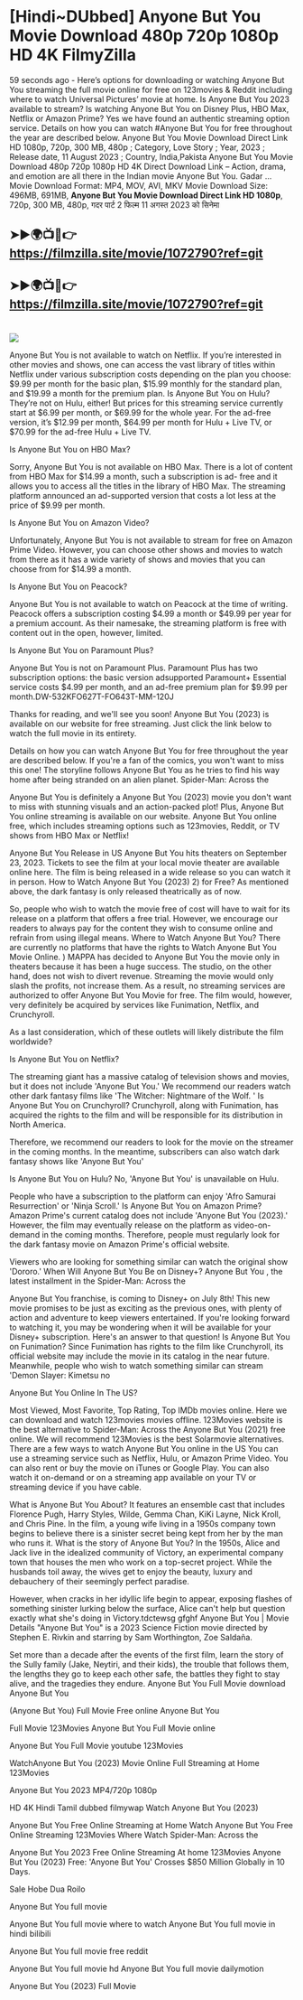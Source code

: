 # [Hindi~DUbbed] Anyone But You Movie Download 480p 720p 1080p HD 4K FilmyZilla


59 seconds ago - Here’s options for downloading or watching Anyone But You streaming the full movie online for free on 123movies & Reddit including where to watch Universal Pictures’ movie at home. Is Anyone But You 2023 available to stream? Is watching Anyone But You on Disney Plus, HBO Max, Netflix or Amazon Prime? Yes we have found an authentic streaming option service. Details on how you can watch #Anyone But You for free throughout the year are described below. Anyone But You Movie Download Direct Link HD 1080p, 720p, 300 MB, 480p ; Category, Love Story ; Year, 2023 ; Release date, 11 August 2023 ; Country, India,Pakista Anyone But You Movie Download 480p 720p 1080p HD 4K Direct Download Link – Action, drama, and emotion are all there in the Indian movie Anyone But You. Gadar ...
Movie Download Format: MP4, MOV, AVI, MKV
Movie Download Size: 496MB, 691MB, **Anyone But You Movie Download Direct Link HD 1080p**, 720p, 300 MB, 480p, गदर पार्ट 2 फिल्म 11 अगस्त 2023 को सिनेमा

## ➤►🌍📺📱👉   https://filmzilla.site/movie/1072790?ref=git

## ➤►🌍📺📱👉   https://filmzilla.site/movie/1072790?ref=git

#

<img src="https://image.tmdb.org/t/p/w780//j9eOeLlTGoHoM8BNUJVNyWmIvCi.jpg" />

Anyone But You is not available to watch on Netflix. If you’re interested in other movies and shows, one can access the vast library of titles within Netflix under various subscription costs depending on the plan you choose: $9.99 per month for the basic plan, $15.99 monthly for the standard plan, and $19.99 a month for the premium plan. Is Anyone But You on Hulu? They’re not on Hulu, either! But prices for this streaming service currently start at $6.99 per month, or $69.99 for the whole year. For the ad-free version, it’s $12.99 per month, $64.99 per month for Hulu + Live TV, or $70.99 for the ad-free Hulu + Live TV.

Is Anyone But You on HBO Max?

Sorry, Anyone But You is not available on HBO Max. There is a lot of content from HBO Max for $14.99 a month, such a subscription is ad- free and it allows you to access all the titles in the library of HBO Max. The streaming platform announced an ad-supported version that costs a lot less at the price of $9.99 per month.

Is Anyone But You on Amazon Video?

Unfortunately, Anyone But You is not available to stream for free on Amazon Prime Video. However, you can choose other shows and movies to watch from there as it has a wide variety of shows and movies that you can choose from for $14.99 a month.

Is Anyone But You on Peacock?

Anyone But You is not available to watch on Peacock at the time of writing. Peacock offers a subscription costing $4.99 a month or $49.99 per year for a premium account. As their namesake, the streaming platform is free with content out in the open, however, limited.

Is Anyone But You on Paramount Plus?

Anyone But You is not on Paramount Plus. Paramount Plus has two subscription options: the basic version adsupported Paramount+ Essential service costs $4.99 per month, and an ad-free premium plan for $9.99 per month.DW-532KFO627T-FO643T-MM-120J

Thanks for reading, and we'll see you soon! Anyone But You (2023) is available on our website for free streaming. Just click the link below to watch the full movie in its entirety.

Details on how you can watch Anyone But You for free throughout the year are described below. If you're a fan of the comics, you won't want to miss this one! The storyline follows Anyone But You as he tries to find his way home after being stranded on an alien planet. Spider-Man: Across the

Anyone But You is definitely a Anyone But You (2023) movie you don't want to miss with stunning visuals and an action-packed plot! Plus, Anyone But You online streaming is available on our website. Anyone But You online free, which includes streaming options such as 123movies, Reddit, or TV shows from HBO Max or Netflix!

Anyone But You Release in US Anyone But You hits theaters on September 23, 2023. Tickets to see the film at your local movie theater are available online here. The film is being released in a wide release so you can watch it in person. How to Watch Anyone But You (2023) 2) for Free? As mentioned above, the dark fantasy is only released theatrically as of now.

So, people who wish to watch the movie free of cost will have to wait for its release on a platform that offers a free trial. However, we encourage our readers to always pay for the content they wish to consume online and refrain from using illegal means. Where to Watch Anyone But You? There are currently no platforms that have the rights to Watch Anyone But You Movie Online. ) MAPPA has decided to Anyone But You the movie only in theaters because it has been a huge success. The studio, on the other hand, does not wish to divert revenue. Streaming the movie would only slash the profits, not increase them. As a result, no streaming services are authorized to offer Anyone But You Movie for free. The film would, however, very definitely be acquired by services like Funimation, Netflix, and Crunchyroll.

As a last consideration, which of these outlets will likely distribute the film worldwide?

Is Anyone But You on Netflix?

The streaming giant has a massive catalog of television shows and movies, but it does not include 'Anyone But You.' We recommend our readers watch other dark fantasy films like 'The Witcher: Nightmare of the Wolf. ' Is Anyone But You on Crunchyroll? Crunchyroll, along with Funimation, has acquired the rights to the film and will be responsible for its distribution in North America.

Therefore, we recommend our readers to look for the movie on the streamer in the coming months. In the meantime, subscribers can also watch dark fantasy shows like 'Anyone But You'

Is Anyone But You on Hulu? No, 'Anyone But You' is unavailable on Hulu.

People who have a subscription to the platform can enjoy 'Afro Samurai Resurrection' or 'Ninja Scroll.' Is Anyone But You on Amazon Prime? Amazon Prime's current catalog does not include 'Anyone But You (2023).' However, the film may eventually release on the platform as video-on-demand in the coming months. Therefore, people must regularly look for the dark fantasy movie on Amazon Prime's official website.

Viewers who are looking for something similar can watch the original show 'Dororo.' When Will Anyone But You Be on Disney+? Anyone But You , the latest installment in the Spider-Man: Across the

Anyone But You franchise, is coming to Disney+ on July 8th! This new movie promises to be just as exciting as the previous ones, with plenty of action and adventure to keep viewers entertained. If you're looking forward to watching it, you may be wondering when it will be available for your Disney+ subscription. Here's an answer to that question! Is Anyone But You on Funimation? Since Funimation has rights to the film like Crunchyroll, its official website may include the movie in its catalog in the near future. Meanwhile, people who wish to watch something similar can stream 'Demon Slayer: Kimetsu no

Anyone But You Online In The US?

Most Viewed, Most Favorite, Top Rating, Top IMDb movies online. Here we can download and watch 123movies movies offline. 123Movies website is the best alternative to Spider-Man: Across the Anyone But You (2021) free online. We will recommend 123Movies is the best Solarmovie alternatives. There are a few ways to watch Anyone But You online in the US You can use a streaming service such as Netflix, Hulu, or Amazon Prime Video. You can also rent or buy the movie on iTunes or Google Play. You can also watch it on-demand or on a streaming app available on your TV or streaming device if you have cable.

What is Anyone But You About? It features an ensemble cast that includes Florence Pugh, Harry Styles, Wilde, Gemma Chan, KiKi Layne, Nick Kroll, and Chris Pine. In the film, a young wife living in a 1950s company town begins to believe there is a sinister secret being kept from her by the man who runs it. What is the story of Anyone But You? In the 1950s, Alice and Jack live in the idealized community of Victory, an experimental company town that houses the men who work on a top-secret project. While the husbands toil away, the wives get to enjoy the beauty, luxury and debauchery of their seemingly perfect paradise.

However, when cracks in her idyllic life begin to appear, exposing flashes of something sinister lurking below the surface, Alice can't help but question exactly what she's doing in Victory.tdctewsg gfghf Anyone But You | Movie Details "Anyone But You" is a 2023 Science Fiction movie directed by Stephen E. Rivkin and starring by Sam Worthington, Zoe Saldaña.

Set more than a decade after the events of the first film, learn the story of the Sully family (Jake, Neytiri, and their kids), the trouble that follows them, the lengths they go to keep each other safe, the battles they fight to stay alive, and the tragedies they endure. Anyone But You Full Movie download Anyone But You

(Anyone But You) Full Movie Free online Anyone But You

Full Movie 123Movies Anyone But You Full Movie online

Anyone But You Full Movie youtube 123Movies

WatchAnyone But You (2023) Movie Online Full Streaming at Home 123Movies

Anyone But You 2023 MP4/720p 1080p

HD 4K Hindi Tamil dubbed filmywap Watch Anyone But You (2023)

Anyone But You Free Online Streaming at Home Watch Anyone But You Free Online Streaming 123Movies Where Watch Spider-Man: Across the

Anyone But You 2023 Free Online Streaming At home 123Movies Anyone But You (2023) Free: 'Anyone But You' Crosses $850 Million Globally in 10 Days.

Sale Hobe Dua Roilo

Anyone But You full movie

Anyone But You full movie where to watch Anyone But You full movie in hindi bilibili

Anyone But You full movie free reddit

Anyone But You full movie hd Anyone But You full movie dailymotion

Anyone But You (2023) Full Movie